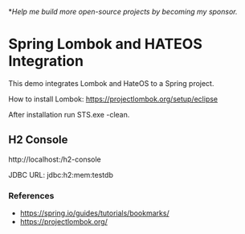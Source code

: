 **Help me build more open-source projects by becoming my sponsor.*

# Spring Lombok and HATEOS Integration

This demo integrates Lombok and HateOS to a Spring project.

How to install Lombok: https://projectlombok.org/setup/eclipse

After installation run STS.exe -clean.

## H2 Console

http://localhost:<port>/h2-console

JDBC URL: jdbc:h2:mem:testdb

### References

 - https://spring.io/guides/tutorials/bookmarks/
 - https://projectlombok.org/
